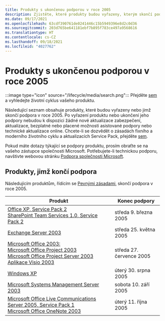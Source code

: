 ```yaml
---
title: Produkty s ukončenou podporou v roce 2005
description: Zjistěte, které produkty budou vyřazeny, kterým skončí podpora nebo přejdou z běžné na rozšířenou podporu v roce 2005.
ms.date: 09/17/2021
ms.openlocfilehash: 63cdf390761de0241446c15b5949396e8d2c0d36
ms.sourcegitcommit: 203d765be641181ebf7b895f783ce497a9568616
ms.translationtype: HT
ms.contentlocale: cs-CZ
ms.lasthandoff: 09/18/2021
ms.locfileid: "4027762"
---
```

# <a name="products-ending-support-in-2005"></a>Produkty s ukončenou podporou v roce 2005

:::image type="icon" source="/lifecycle/media/search.png":::
Přejděte [sem](/lifecycle/products/) a vyhledejte životní cyklus vašeho produktu.

Následující seznam obsahuje produkty, které budou vyřazeny nebo jimž skončí podpora v roce 2005. Po vyřazení produktu nebo ukončení jeho podpory nebudou k dispozici žádné nové aktualizace zabezpečení, aktualizace, bezplatné nebo placené možnosti asistované podpory nebo technické aktualizace online. Chcete-li se dozvědět o zásadách fixního a moderního životního cyklu a aktualizacích Service Pack, přejděte [sem](/lifecycle/overview/product-end-of-support-overview).

Pokud máte dotazy týkající se podpory produktu, prosím obraťte se na vašeho zástupce společnosti Microsoft. Potřebujete-li technickou podporu, navštivte webovou stránku [Podpora společnosti Microsoft](https://support.microsoft.com/contactus/?ws=support).





## <a name="products-reaching-end-of-support"></a>Produkty, jimž končí podpora

Následujícím produktům, řídícím se [Pevnými zásadami](/lifecycle/policies/fixed), skončí podpora v roce 2005.

| Produkt | Konec podpory |
| --- | --- |
| [Office XP, Service Pack 2](/lifecycle/products/office-xp?branch=live)<br>[SharePoint Team Services 1.0, Service Pack 2](/lifecycle/products/sharepoint-team-services-10?branch=live)<br> | středa 9. března 2005 |
| [Exchange Server 2003](/lifecycle/products/exchange-server-2003?branch=live)<br> | středa 25. května 2005 |
| [Microsoft Office 2003:](/lifecycle/products/microsoft-office-2003?branch=live)<br>[Microsoft Office Project 2003](/lifecycle/products/microsoft-office-project-2003?branch=live)<br>[Microsoft Office Project Server 2003](/lifecycle/products/microsoft-office-project-server-2003?branch=live)<br>[Aplikace Visio 2003](/lifecycle/products/visio-2003?branch=live)<br> | středa 27. července 2005 |
| [Windows XP](/lifecycle/products/windows-xp?branch=live)<br> | úterý 30. srpna 2005 |
| [Microsoft Systems Management Server 2003](/lifecycle/products/microsoft-systems-management-server-2003?branch=live)<br> | sobota 10. září 2005 |
| [Microsoft Office Live Communications Server 2005, Service Pack 1](/lifecycle/products/microsoft-office-live-communications-server-2005?branch=live)<br>[Microsoft Office OneNote 2003](/lifecycle/products/microsoft-office-onenote-2003?branch=live)<br> | úterý 11. října 2005 |



